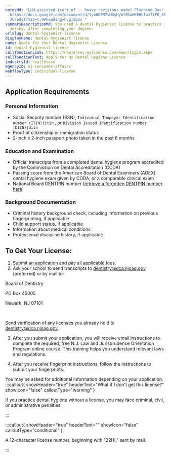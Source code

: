 ```yaml
---
notesMd: "LLM-assisted (sort of -- heavy revisions made) Planning Doc:
  https://docs.google.com/document/d/1yoHDEM7vMXgHyWt9CmHKB6Uloz7lFQ_6B3h8jKfc4\
  JU/edit?tab=t.0#heading=h.gjdgxs "
summaryDescriptionMd: You need a dental hygienist license to practice in New
  Jersey, after completing your degree.
urlSlug: dental-hygienist-license
displayname: dental-hygienist-license
name: Apply for Your Dental Hygienist License
id: dental-hygienist-license
callToActionLink: https://newjersey.mylicense.com/eGov/Login.aspx
callToActionText: Apply for My Dental Hygiene License
industryId: healthcare
agencyId: nj-consumer-affairs
webflowType: individual-license
---
```

## Application Requirements

### Personal Information

* Social Security number (SSN), `Individual Taxpayer Identification number (ITIN)|itin` , or `Division Issued Identification number (DIIN)|diin` 
* Proof of citizenship or immigration status
* 2-inch x 2-inch passport photo taken in the past 6 months

### Education and Examination

* Official transcripts from a completed dental hygiene program accredited by the Commission on Dental Accreditation (CODA)
* Passing score from the American Board of Dental Examiners (ADEX) dental hygiene exam given by CODA, or a comparable clinical exam
* National Board DENTPIN number ([retrieve a forgotten DENTPIN number here](https://adadts.my.site.com/dts/s/login/))

### Background Documentation

* Criminal history background check, including information on previous fingerprinting, if applicable
* Child support status, if applicable
* Information about medical conditions
* Professional discipline history, if applicable

## To Get Your License:

1. [Submit an application](https://newjersey.mylicense.com/eGov/Login.aspx) and pay all applicable fees.
2. Ask your school to send transcripts to dentistry@dca.njoag.gov (preferred) or by mail to:

Board of Dentistry 
&nbsp;

PO Box 45005 
&nbsp;

Newark, NJ 07101

&nbsp;

Send verification of any licenses you already hold to [dentistry@dca.njoag.gov](mailto:dentistry@dca.njoag.gov).

3. After you submit your application, you will receive email instructions to complete the required, free N.J. Law and Jurisprudence Orientation Program online course. This training helps you understand relevant laws and regulations.

4. After you receive fingerprint instructions, follow the instructions to submit your fingerprints.

You may be asked for additional information depending on your application.
:::callout{ showHeader="true" headerText="What if I don't get this license?" showIcon="false" calloutType="warning" }

If you practice dental hygiene without a license, you may face criminal, civil, or administrative penalties.

:::

:::callout{ showHeader="true" headerText="" showIcon="false" calloutType="conditional" }

A 12-character license number, beginning with “22HI,” sent by mail.

:::
